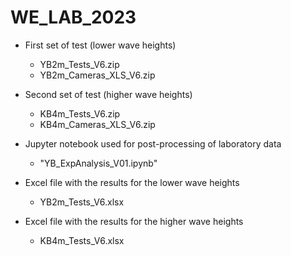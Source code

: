 # WE_LAB_2023

- First set of test (lower wave heights)
  - YB2m_Tests_V6.zip
  - YB2m_Cameras_XLS_V6.zip

- Second set of test (higher wave heights)
  - KB4m_Tests_V6.zip
  - KB4m_Cameras_XLS_V6.zip

- Jupyter notebook used for post-processing of laboratory data 
  - "YB_ExpAnalysis_V01.ipynb"  
  
- Excel file with the results for the lower wave heights
  -  YB2m_Tests_V6.xlsx

- Excel file with the results for the higher wave heights
  -  KB4m_Tests_V6.xlsx
